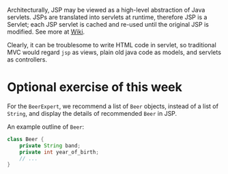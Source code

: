 Architecturally, JSP may be viewed as a high-level abstraction of Java servlets. JSPs are translated into servlets at runtime, therefore JSP is a Servlet; each JSP servlet is cached and re-used until the original JSP is modified. See more at [Wiki](https://en.wikipedia.org/wiki/Jakarta_Server_Pages).

Clearly, it can be troublesome to write HTML code in servlet, so traditional MVC would regard `jsp` as views, plain old java code as models, and servlets as controllers. 

# Optional exercise of this week
For the `BeerExpert`, we recommend a list of `Beer` objects, instead of a list of `String`, and display the details of recommended `Beer` in JSP.

An example outline of `Beer`:

```java
class Beer {
    private String band;
    private int year_of_birth;
    // ...
}
```
